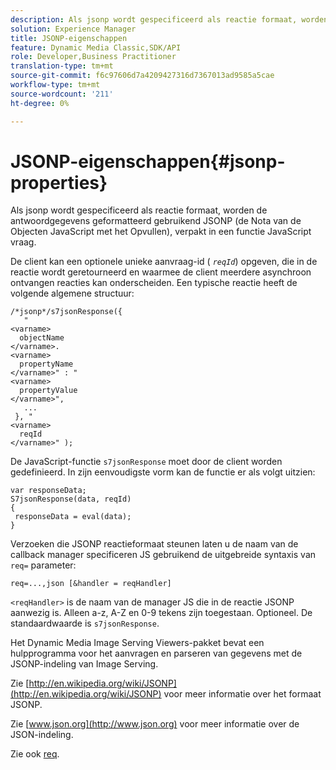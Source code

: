 ```yaml
---
description: Als jsonp wordt gespecificeerd als reactie formaat, worden de antwoordgegevens geformatteerd gebruikend JSONP (de Nota van de Objecten JavaScript met het Opvullen), verpakt in een functie JavaScript vraag.
solution: Experience Manager
title: JSONP-eigenschappen
feature: Dynamic Media Classic,SDK/API
role: Developer,Business Practitioner
translation-type: tm+mt
source-git-commit: f6c97606d7a4209427316d7367013ad9585a5cae
workflow-type: tm+mt
source-wordcount: '211'
ht-degree: 0%

---
```



# JSONP-eigenschappen{#jsonp-properties}

Als jsonp wordt gespecificeerd als reactie formaat, worden de antwoordgegevens geformatteerd gebruikend JSONP (de Nota van de Objecten JavaScript met het Opvullen), verpakt in een functie JavaScript vraag.

De client kan een optionele unieke aanvraag-id ( *`reqId`*) opgeven, die in de reactie wordt geretourneerd en waarmee de client meerdere asynchroon ontvangen reacties kan onderscheiden. Een typische reactie heeft de volgende algemene structuur:

```
/*jsonp*/s7jsonResponse({ 
   " 
<varname>
  objectName 
</varname>. 
<varname>
  propertyName 
</varname>" : " 
<varname>
  propertyValue 
</varname>", 
   ... 
 }, " 
<varname>
  reqId 
</varname>" );
```

De JavaScript-functie `s7jsonResponse` moet door de client worden gedefinieerd. In zijn eenvoudigste vorm kan de functie er als volgt uitzien:

```
var responseData; 
S7jsonResponse(data, reqId) 
{ 
 responseData = eval(data); 
}
```

Verzoeken die JSONP reactieformaat steunen laten u de naam van de callback manager specificeren JS gebruikend de uitgebreide syntaxis van `req=` parameter:

`req=...,json [&handler = reqHandler]`

`<reqHandler>` is de naam van de manager JS die in de reactie JSONP aanwezig is. Alleen a-z, A-Z en 0-9 tekens zijn toegestaan. Optioneel. De standaardwaarde is `s7jsonResponse`.

Het Dynamic Media Image Serving Viewers-pakket bevat een hulpprogramma voor het aanvragen en parseren van gegevens met de JSONP-indeling van Image Serving.

Zie [http://en.wikipedia.org/wiki/JSONP](http://en.wikipedia.org/wiki/JSONP) voor meer informatie over het formaat JSONP.

Zie [www.json.org](http://www.json.org) voor meer informatie over de JSON-indeling.

Zie ook [req](../../../../../../is-api/http-ref/image-serving-api-ref/c-http-protocol-reference/c-command-reference/r-req/r-req.md#reference-907cdb4a97034db7ad94695f25552e76).
